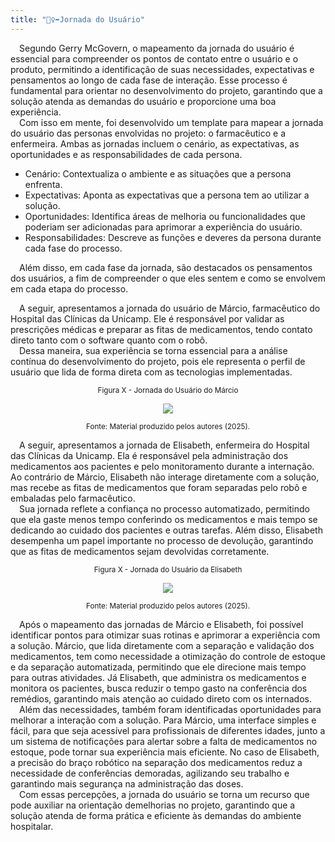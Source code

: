 ```yaml
---
title: "🚶‍♀️‍➡️Jornada do Usuário"
---
```


&emsp;Segundo Gerry McGovern, o mapeamento da jornada do usuário é essencial para compreender os pontos de contato entre o usuário e o produto, permitindo a identificação de suas necessidades, expectativas e pensamentos ao longo de cada fase de interação. Esse processo é fundamental para orientar no desenvolvimento do projeto, garantindo que a solução atenda as demandas do usuário e proporcione uma boa experiência.  
&emsp;Com isso em mente, foi desenvolvido um template para mapear a jornada do usuário das personas envolvidas no projeto: o farmacêutico e a enfermeira. Ambas as jornadas incluem o cenário, as expectativas, as oportunidades e as responsabilidades de cada persona.

- Cenário: Contextualiza o ambiente e as situações que a persona enfrenta.
- Expectativas: Aponta as expectativas que a persona tem ao utilizar a solução.
- Oportunidades: Identifica áreas de melhoria ou funcionalidades que poderiam ser adicionadas para aprimorar a experiência do usuário.
- Responsabilidades: Descreve as funções e deveres da persona durante cada fase do processo.

&emsp;Além disso, em cada fase da jornada, são destacados os pensamentos dos usuários, a fim de compreender o que eles sentem e como se envolvem em cada etapa do processo.

&emsp;A seguir, apresentamos a jornada do usuário de Márcio, farmacêutico do Hospital das Clínicas da Unicamp. Ele é responsável por validar as prescrições médicas e preparar as fitas de medicamentos, tendo contato direto tanto com o software quanto com o robô.  
&emsp;Dessa maneira, sua experiência se torna essencial para a análise contínua do desenvolvimento do projeto, pois ele representa o perfil de usuário que lida de forma direta com as tecnologias implementadas.


<div align="center">

  <sub>Figura X - Jornada do Usuário do Márcio </sub>

  <img src="/img/jornada-1.png"/>

  <sup>Fonte: Material produzido pelos autores (2025).</sup>

</div>


&emsp;A seguir, apresentamos a jornada de Elisabeth, enfermeira do Hospital das Clínicas da Unicamp. Ela é responsável pela administração dos medicamentos aos pacientes e pelo monitoramento durante a internação. Ao contrário de Márcio, Elisabeth não interage diretamente com a solução, mas recebe as fitas de medicamentos que foram separadas pelo robô e embaladas pelo farmacêutico.  
&emsp;Sua jornada reflete a confiança no processo automatizado, permitindo que ela gaste menos tempo conferindo os medicamentos e mais tempo se dedicando ao cuidado dos pacientes e outras tarefas. Além disso, Elisabeth desempenha um papel importante no processo de devolução, garantindo que as fitas de medicamentos sejam devolvidas corretamente.


<div align="center">

  <sub>Figura X - Jornada do Usuário da Elisabeth </sub>

  <img src="/img/jornada-2.png"/>

  <sup>Fonte: Material produzido pelos autores (2025).</sup>

</div>


&emsp;Após o mapeamento das jornadas de Márcio e Elisabeth, foi possível identificar pontos para otimizar suas rotinas e aprimorar a experiência com a solução. Márcio, que lida diretamente com a separação e validação dos medicamentos, tem como necessidade a otimização do controle de estoque e da separação automatizada, permitindo que ele direcione mais tempo para outras atividades. Já Elisabeth, que administra os medicamentos e monitora os pacientes, busca reduzir o tempo gasto na conferência dos remédios, garantindo mais atenção ao cuidado direto com os internados.    
&emsp;Além das necessidades, também foram identificadas oportunidades para melhorar a interação com a solução. Para Márcio, uma interface simples e fácil, para que seja acessível para profissionais de diferentes idades, junto a um sistema de notificações para alertar sobre a falta de medicamentos no estoque, pode tornar sua experiência mais eficiente. No caso de Elisabeth, a precisão do braço robótico na separação dos medicamentos reduz a necessidade de conferências demoradas, agilizando seu trabalho e garantindo mais segurança na administração das doses.   
&emsp;Com essas percepções, a jornada do usuário se torna um recurso que pode auxiliar na orientação demelhorias no projeto, garantindo que a solução atenda de forma prática e eficiente às demandas do ambiente hospitalar.




